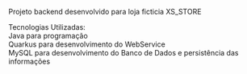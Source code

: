Projeto backend desenvolvido para loja ficticia XS_STORE  

Tecnologias Utilizadas:  
Java para programação  
Quarkus para desenvolvimento do WebService  
MySQL para desenvolvimento do Banco de Dados e persistência das informações
